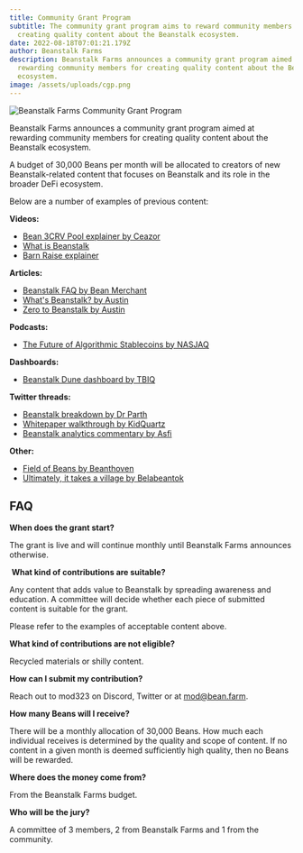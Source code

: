```yaml
---
title: Community Grant Program
subtitle: The community grant program aims to reward community members for
  creating quality content about the Beanstalk ecosystem.
date: 2022-08-18T07:01:21.179Z
author: Beanstalk Farms
description: Beanstalk Farms announces a community grant program aimed at
  rewarding community members for creating quality content about the Beanstalk
  ecosystem.
image: /assets/uploads/cgp.png
---
```

![Beanstalk Farms Community Grant Program](/assets/uploads/cgp.png)

Beanstalk Farms announces a community grant program aimed at rewarding community members for creating quality content about the Beanstalk ecosystem. 

A budget of 30,000 Beans per month will be allocated to creators of new Beanstalk-related content that focuses on Beanstalk and its role in the broader DeFi ecosystem. 

Below are a number of examples of previous content:

**Videos:**

* [Bean 3CRV Pool explainer by Ceazor](https://www.youtube.com/watch?v=XTzWmysOxKY)
* [What is Beanstalk](https://www.youtube.com/watch?v=Yn9cn_IZy7o)
* [Barn Raise explainer](https://www.youtube.com/watch?v=srnhtH0dZgg)

**Articles:**

* [Beanstalk FAQ by Bean Merchant](https://beanmerchant.substack.com/p/updated-beanstalk-faq-)
* [What's Beanstalk? by Austin](https://mirror.xyz/astn.eth/LeuGtteOh8N0GVHwuPL4R1TIPXmjQuZQFzGObCLezUM)
* [Zero to Beanstalk by Austin](https://mirror.xyz/astn.eth/w5336TYVkb-9eIlKxrCPKLoUNvYRgJmd6nB4Br5-Vs8)

**Podcasts:**

* [The Future of Algorithmic Stablecoins by NASJAQ](https://open.spotify.com/episode/4zSBdnYs56Mlw5RrStZsfk?si=cc15759b547d4ea3&nd=1)

**Dashboards:**

* [Beanstalk Dune dashboard by TBIQ](https://dune.com/tbiq/Beanstalk)

**Twitter threads:**

* [Beanstalk breakdown by Dr Parth](https://twitter.com/doctor_parth/status/1488941756448382976)
* [Whitepaper walkthrough by KidQuartz](https://twitter.com/KidQuartz1/status/1511187334833733632)
* [Beanstalk analytics commentary by Asfi](https://twitter.com/Asfi3333/status/1511120384803807236)

**Other:**

* [Field of Beans by Beanthoven](https://www.youtube.com/watch?v=QfLGAmseUJU)
* [Ultimately, it takes a village by Belabeantok](https://www.youtube.com/watch?v=KfIb1DgQEzg)

## **FAQ**

**When does the grant start?**

The grant is live and will continue monthly until Beanstalk Farms announces otherwise. 

 **What kind of contributions are suitable?**

Any content that adds value to Beanstalk by spreading awareness and education. A committee will decide whether each piece of submitted content is suitable for the grant. 

Please refer to the examples of acceptable content above.

**What kind of contributions are not eligible?**

Recycled materials or shilly content.

**How can I submit my contribution?**

Reach out to mod323 on Discord, Twitter or at mod@bean.farm.

**How many Beans will I receive?** 

There will be a monthly allocation of 30,000 Beans. How much each individual receives is determined by the quality and scope of content. If no content in a given month is deemed sufficiently high quality, then no Beans will be rewarded.

**Where does the money come from?**

From the Beanstalk Farms budget.

**Who will be the jury?**

A committee of 3 members, 2 from Beanstalk Farms and 1 from the community.